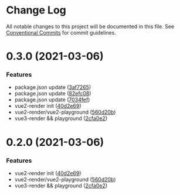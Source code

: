 # Change Log

All notable changes to this project will be documented in this file.
See [Conventional Commits](https://conventionalcommits.org) for commit guidelines.

# 0.3.0 (2021-03-06)


### Features

* package.json update ([3af7265](https://github.com/LeFE-1/LeFE/commit/3af7265740b16570696ce61264aff5a3cdd6f34f))
* package.json update ([82efc08](https://github.com/LeFE-1/LeFE/commit/82efc08fdb038d4b15a69b1c1b10f45e1d956000))
* package.json update ([7034fef](https://github.com/LeFE-1/LeFE/commit/7034fefe83f51cb0617e9e47d9facd24924d70b1))
* vue2-render init ([40d2e69](https://github.com/LeFE-1/LeFE/commit/40d2e69078e246b7a067eedca231d442757d02bd))
* vue2-render/vue2-playground ([560d20b](https://github.com/LeFE-1/LeFE/commit/560d20b7b598c7340a822eaa3f62e40b86920d72))
* vue3-render && playground ([2cfa0e2](https://github.com/LeFE-1/LeFE/commit/2cfa0e26bd0cedb7847a1a8ffab1dc9ebf4def9b))





# 0.2.0 (2021-03-06)


### Features

* vue2-render init ([40d2e69](https://github.com/LeFE-1/LeFE/commit/40d2e69078e246b7a067eedca231d442757d02bd))
* vue2-render/vue2-playground ([560d20b](https://github.com/LeFE-1/LeFE/commit/560d20b7b598c7340a822eaa3f62e40b86920d72))
* vue3-render && playground ([2cfa0e2](https://github.com/LeFE-1/LeFE/commit/2cfa0e26bd0cedb7847a1a8ffab1dc9ebf4def9b))
